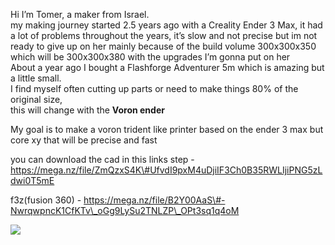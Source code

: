 Hi I’m Tomer, a maker from Israel.  
my making journey started 2.5 years ago with a Creality Ender 3 Max, it had a lot of problems throughout the years, it’s slow and not precise but im not ready to give up on her mainly because of the build volume 300x300x350 which will be 300x300x380 with the upgrades I’m gonna put on her  
About a year ago I bought a Flashforge Adventurer 5m which is amazing but a little small.  
I find myself often cutting up parts or need to make things 80% of the original size,  
this will change with the **Voron ender**

My goal is to make a voron trident like printer based on the ender 3 max but core xy that will be precise and fast

you can download the cad in this links 
step \- https://mega.nz/file/ZmQzxS4K\#UfvdI9pxM4uDjiIF3Ch0B35RWLIjiPNG5zLdwi0T5mE 

f3z(fusion 360) \- https://mega.nz/file/B2Y00AaS\#-NwrqwpncK1CfKTv\_oGg9LySu2TNLZP\_OPt3sq1q4oM

<img src="https://github.com/Tbb15/Voron-Ender/blob/main/Screenshot%202025-07-15%20183059.png">

